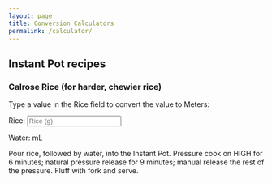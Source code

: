 ```yaml
---
layout: page
title: Conversion Calculators
permalink: /calculator/
---
```


## Instant Pot recipes

### Calrose Rice (for harder, chewier rice)

<p>Type a value in the Rice field to convert the value to Meters:</p>

<p>
  <label>Rice:</label>
  <input id="inputFeet" type="number" placeholder="Rice (g)" oninput="LengthConverter(this.value)" onchange="CalroseRice(this.value)">
</p>
<p>Water: <span id="outputMeters"></span> mL</p>

<script>
function CalroseRice(valNum) {
  document.getElementById("outputMeters").innerHTML=Math.round(valNum * 250 / 235);
}
</script>

Pour rice, followed by water, into the Instant Pot. Pressure cook on HIGH for 6 minutes; natural pressure release for 9 minutes; manual release the rest of the pressure. Fluff with fork and serve.
